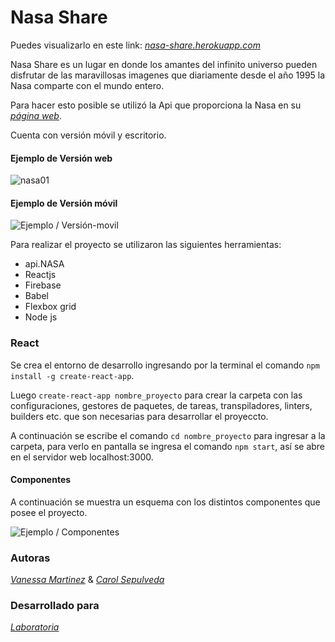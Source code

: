 
# Nasa Share 

Puedes visualizarlo en este link: [*nasa-share.herokuapp.com*](https://nasa-share.herokuapp.com/)

Nasa Share es un lugar en donde los amantes del infinito universo pueden disfrutar de las maravillosas imagenes que diariamente desde el año 1995 la Nasa comparte con el mundo entero. 

Para hacer esto posible se utilizó la Api que proporciona la Nasa en su [*página web*](https://api.nasa.gov/index.html).

Cuenta con versión móvil y escritorio.

#### Ejemplo de Versión web
![nasa01](https://user-images.githubusercontent.com/32282202/37885918-41f49766-308e-11e8-93bf-788191ed8812.jpg)

#### Ejemplo de Versión móvil
![Ejemplo / Versión-movil ](src/img/nasa02.jpg)


Para realizar el proyecto se utilizaron las siguientes herramientas:

* api.NASA
* Reactjs
* Firebase
* Babel
* Flexbox grid
* Node js


### React

Se crea el entorno de desarrollo ingresando por la terminal el comando `npm install -g create-react-app`. 

Luego `create-react-app nombre_proyecto` para crear la carpeta con las configuraciones, gestores de paquetes, de tareas, transpiladores, linters, builders etc. que son necesarias para desarrollar el proyeccto.

A continuación se escribe el comando `cd nombre_proyecto` para ingresar a la carpeta, para verlo en pantalla se ingresa el comando `npm start`, así se abre en el servidor web localhost:3000.

#### Componentes

A continuación se muestra un esquema con los distintos componentes que posee el proyecto.

![Ejemplo / Componentes ](src/img/wire-frame-nasa-share.jpg)

### Autoras
 
[*Vanessa Martinez*](https://github.com/vanemarnava) & [*Carol Sepulveda*](https://github.com/carol-solivos) 

### Desarrollado para 
[*Laboratoria*](http://www.laboratoria.la/)
